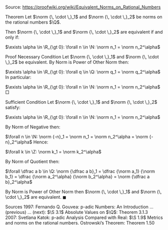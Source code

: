 # 

Source: https://proofwiki.org/wiki/Equivalent_Norms_on_Rational_Numbers



Theorem
Let $\norm {\, \cdot \,}_1$ and $\norm {\, \cdot \,}_2$ be norms on the rational numbers $\Q$.

Then $\norm {\, \cdot \,}_1$ and $\norm {\, \cdot \,}_2$ are equivalent if and only if:

$\exists \alpha \in \R_{\gt 0}: \forall n \in \N: \norm n_1 = \norm n_2^\alpha$


Proof
Necessary Condition
Let $\norm {\, \cdot \,}_1$ and $\norm {\, \cdot \,}_2$ be equivalent.
By Norm is Power of Other Norm then:

$\exists \alpha \in \R_{\gt 0}: \forall q \in \Q: \norm q_1 = \norm q_2^\alpha$
In particular:

$\exists \alpha \in \R_{\gt 0}: \forall n \in \N: \norm n_1 = \norm n_2^\alpha$
$\Box$


Sufficient Condition
Let $\norm {\, \cdot \,}_1$ and $\norm {\, \cdot \,}_2$ satisfy:

$\exists \alpha \in \R_{\gt 0}: \forall n \in \N: \norm n_1 = \norm n_2^\alpha$

By Norm of Negative then:

$\forall n \in \N: \norm {-n}_1 = \norm n_1 = \norm n_2^\alpha = \norm {-n}_2^\alpha$
Hence:

$\forall k \in \Z: \norm k_1 = \norm k_2^\alpha$

By Norm of Quotient then:

$\forall \dfrac a b \in \Q: \norm {\dfrac a b}_1 = \dfrac {\norm a_1} {\norm b_1} = \dfrac {\norm a_2^\alpha} {\norm b_2^\alpha} = \norm {\dfrac a b}_2^\alpha$

By Norm is Power of Other Norm then  $\norm {\, \cdot \,}_1$ and $\norm {\, \cdot \,}_2$ are equivalent.
$\blacksquare$


Sources
1997: Fernando Q. Gouvea: p-adic Numbers: An Introduction ... (previous) ... (next): $\S 3.1$ Absolute Values on $\Q$: Theorem $3.1.3$
2007: Svetlana Katok: p-adic Analysis Compared with Real: $\S 1.9$ Metrics and norms on the rational numbers. Ostrowski’s Theorem: Theorem $1.50$




